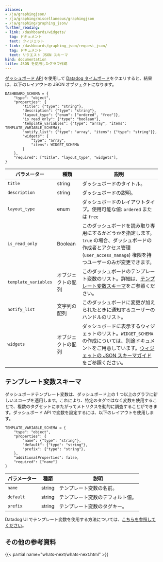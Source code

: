 ```yaml
---
aliases:
- /ja/graphingjson/
- /ja/graphing/miscellaneous/graphingjson
- /ja/graphing/graphing_json/
further_reading:
- link: /dashboards/widgets/
  tag: ドキュメント
  text: ウィジェット
- link: /dashboards/graphing_json/request_json/
  tag: ドキュメント
  text: リクエスト JSON スキーマ
kind: documentation
title: JSON を使用したグラフ作成
---
```

[ダッシュボード API][2] を使用して [Datadog タイムボード][1]をクエリすると、結果は、以下のレイアウトの JSON オブジェクトになります。

```text
DASHBOARD_SCHEMA = {
    "type": "object",
    "properties": {
        "title": {"type": "string"},
        "description": {"type": "string"},
        "layout_type": {"enum": ["ordered", "free"]},
        "is_read_only": {"type": "boolean"},
        "template_variables": {"type": "array", "items": TEMPLATE_VARIABLE_SCHEMA},
        "notify_list": {"type": "array", "items": {"type": "string"}},
        "widgets": {
            "type": "array",
            "items": WIDGET_SCHEMA
        }
    },
    "required": ["title", "layout_type", "widgets"],
}
```

| パラメーター            | 種類             | 説明                                                                                                                               |
|----------------------|------------------|-------------------------------------------------------------------------------------------------------------------------------------------|
| `title`              | string           | ダッシュボードのタイトル。                                                                                                                  |
| `description`        | string           | ダッシュボードの説明。                                                                                                             |
| `layout_type`        | enum             | ダッシュボードのレイアウトタイプ。使用可能な値: `ordered` または `free`               |
| `is_read_only`       | Boolean          | このダッシュボードを読み取り専用にするかどうかを指定します。`true` の場合、ダッシュボードの作成者とアクセス管理 (`user_access_manage`) 権限を持つユーザーのみが変更できます。                     |
| `template_variables` | オブジェクトの配列  | このダッシュボードのテンプレート変数のリスト。詳細は、[テンプレート変数スキーマ](#template-variable-schema)をご参照ください。 |
| `notify_list`        | 文字列の配列 | このダッシュボードに変更が加えられたときに通知するユーザーのハンドルのリスト。                                                               |
| `widgets`            | オブジェクトの配列  | ダッシュボードに表示するウィジェットのリスト。`WIDGET_SCHEMA` の作成については、別途ドキュメントをご用意しています。[ウィジェットの JSON スキーマガイド][3]をご参照ください。        |

## テンプレート変数スキーマ

ダッシュボードテンプレート変数は、ダッシュボード上の 1 つ以上のグラフに新しいスコープを適用します。これにより、特定のタグではなく変数を使用することで、複数のタグセットにまたがってメトリクスを動的に調査することができます。ダッシュボード API で変数を設定するには、以下のレイアウトを使用します。

```text
TEMPLATE_VARIABLE_SCHEMA = {
    "type": "object",
    "properties": {
        "name": {"type": "string"},
        "default": {"type": "string"},
        "prefix": {"type": "string"},
    },
    "additionalProperties": false,
    "required": ["name"]
}
```

| パラメーター | 種類   | 説明                               |
|-----------|--------|-------------------------------------------|
| `name`    | string | テンプレート変数の名前。           |
| `default` | string | テンプレート変数のデフォルト値。 |
| `prefix`  | string | テンプレート変数のタグキー。       |

Datadog UI でテンプレート変数を使用する方法については、[こちらを参照してください][4]。

## その他の参考資料

{{< partial name="whats-next/whats-next.html" >}}

[1]: /dashboards/timeboard/
[2]: /api/v1/dashboards/
[3]: /dashboards/graphing_json/widget_json/
[4]: /dashboards/template_variables/
